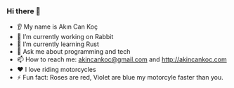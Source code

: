### Hi there 👋
* 👂 My name is Akın Can Koç
* 🔭 I’m currently working on Rabbit
* 🌱 I’m currently learning Rust 
* 💬 Ask me about programming and tech
* 📫 How to reach me: akincankoc@gmail.com and http://akincankoc.com
* ❤️ I love riding motorcycles
* ⚡ Fun fact: Roses are red, Violet are blue my motorcyle faster than you.
